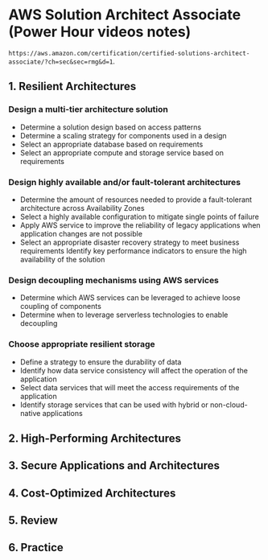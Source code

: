 # AWS Solution Architect Associate (Power Hour videos notes)
`https://aws.amazon.com/certification/certified-solutions-architect-associate/?ch=sec&sec=rmg&d=1`. 

## 1. Resilient Architectures
### Design a multi-tier architecture solution
- Determine a solution design based on access patterns
- Determine a scaling strategy for components used in a design
- Select an appropriate database based on requirements
- Select an appropriate compute and storage service based on requirements

### Design highly available and/or fault-tolerant architectures
- Determine the amount of resources needed to provide a fault-tolerant architecture across Availability Zones
- Select a highly available configuration to mitigate single points of failure
- Apply AWS service to improve the reliability of legacy applications when application changes are not possible
- Select an appropriate disaster recovery strategy to meet business requirements
Identify key performance indicators to ensure the high availability of the solution

### Design decoupling mechanisms using AWS services
- Determine which AWS services can be leveraged to achieve loose coupling of components
- Determine when to leverage serverless technologies to enable decoupling

### Choose appropriate resilient storage
- Define a strategy to ensure the durability of data
- Identify how data service consistency will affect the operation of the application
- Select data services that will meet the access requirements of the application
- Identify storage services that can be used with hybrid or non-cloud-native applications

## 2. High-Performing Architectures


## 3. Secure Applications and Architectures


## 4. Cost-Optimized Architectures

## 5. Review

## 6. Practice